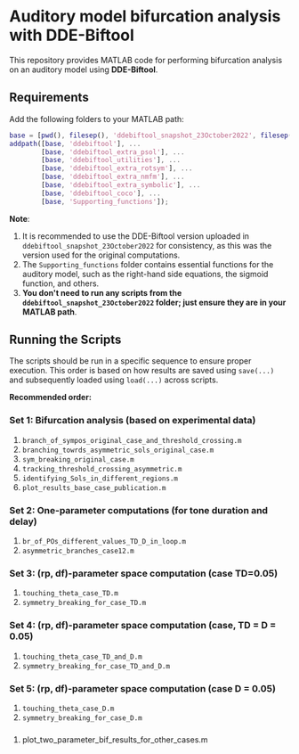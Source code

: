 

# Auditory model bifurcation analysis with DDE-Biftool 

This repository provides MATLAB code for performing bifurcation analysis on an auditory model using **DDE-Biftool**.

## Requirements

Add the following folders to your MATLAB path:

```matlab
base = [pwd(), filesep(), 'ddebiftool_snapshot_23October2022', filesep()];
addpath([base, 'ddebiftool'], ...
        [base, 'ddebiftool_extra_psol'], ...
        [base, 'ddebiftool_utilities'], ...
        [base, 'ddebiftool_extra_rotsym'], ...
        [base, 'ddebiftool_extra_nmfm'], ...
        [base, 'ddebiftool_extra_symbolic'], ...
        [base, 'ddebiftool_coco'], ...
        [base, 'Supporting_functions']);
```

**Note**: 
1. It is recommended to use the DDE-Biftool version uploaded in `ddebiftool_snapshot_23October2022` for consistency, as this was the version used for the original computations.
2. The `Supporting_functions` folder contains essential functions for the auditory model, such as the right-hand side equations, the sigmoid function, and others.
3. **You don't need to run any scripts from the `ddebiftool_snapshot_23October2022` folder; just ensure they are in your MATLAB path**.

## Running the Scripts

The scripts should be run in a specific sequence to ensure proper execution. This order is based on how results are saved using `save(...)` and subsequently loaded using `load(...)` across scripts.

**Recommended order:**

### Set 1: Bifurcation analysis (based on experimental data) 
1. `branch_of_sympos_original_case_and_threshold_crossing.m`
2. `branching_towrds_asymmetric_sols_original_case.m`
3. `sym_breaking_original_case.m`
4. `tracking_threshold_crossing_asymmetric.m`
5. `identifying_Sols_in_different_regions.m`
6. `plot_results_base_case_publication.m`

### Set 2: One-parameter computations (for tone duration and delay) 
1. `br_of_POs_different_values_TD_D_in_loop.m`
2. `asymmetric_branches_case12.m`

### Set 3: (rp, df)-parameter space computation (case TD=0.05) 
1. `touching_theta_case_TD.m`
2. `symmetry_breaking_for_case_TD.m`

### Set 4: (rp, df)-parameter space computation (case, TD = D = 0.05) 
1. `touching_theta_case_TD_and_D.m`
2. `symmetry_breaking_for_case_TD_and_D.m`

### Set 5: (rp, df)-parameter space computation (case D = 0.05) 
1. `touching_theta_case_D.m`
2. `symmetry_breaking_for_case_D.m`
### 
1. plot_two_parameter_bif_results_for_other_cases.m

